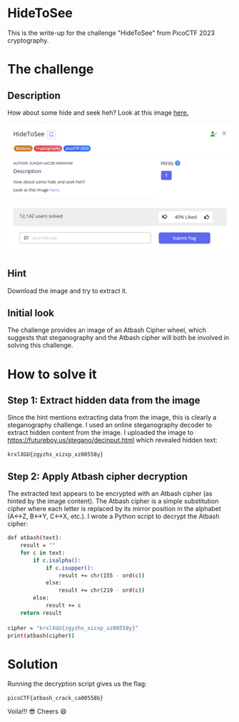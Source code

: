 # HideToSee

This is the write-up for the challenge "HideToSee" from PicoCTF 2023 cryptography.

# The challenge

## Description
How about some hide and seek heh?
Look at this image [here.](https://artifacts.picoctf.net/c/240/atbash.jpg)

![](img/hide-to-see-1.png)

## Hint
Download the image and try to extract it.

## Initial look
The challenge provides an image of an Atbash Cipher wheel, which suggests that steganography and the Atbash cipher will both be involved in solving this challenge.


# How to solve it

## Step 1: Extract hidden data from the image
Since the hint mentions extracting data from the image, this is clearly a steganography challenge. I used an online steganography decoder to extract hidden content from the image.
I uploaded the image to https://futureboy.us/stegano/decinput.html 
which revealed hidden text:

`krxlXGU{zgyzhs_xizxp_xz00558y}`


## Step 2: Apply Atbash cipher decryption
The extracted text appears to be encrypted with an Atbash cipher (as hinted by the image content). The Atbash cipher is a simple substitution cipher where each letter is replaced by its mirror position in the alphabet (A<->Z, B<->Y, C<->X, etc.).
I wrote a Python script to decrypt the Atbash cipher:
```bash
def atbash(text):
    result = ""
    for c in text:
        if c.isalpha():
            if c.isupper():
                result += chr(155 - ord(c))  
            else:
                result += chr(219 - ord(c))  
        else:
            result += c
    return result

cipher = "krxlXGU{zgyzhs_xizxp_xz00558y}"
print(atbash(cipher))
```

# Solution
Running the decryption script gives us the flag:

`picoCTF{atbash_crack_ca00558b}`

Voila!!! 😎
Cheers 😄